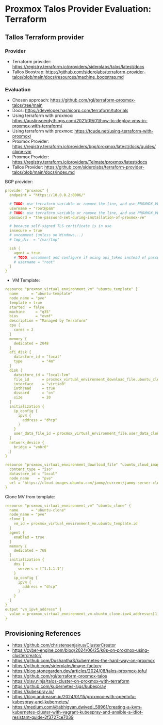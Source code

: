 # Proxmox Talos Provider Evaluation: Terraform  

## Tallos Terraform provider

### Provider

- Terraform provider: <https://registry.terraform.io/providers/siderolabs/talos/latest/docs>
- Tallos Boostrap: <https://github.com/siderolabs/terraform-provider-talos/blob/main/docs/resources/machine_bootstrap.md>

### Evaluation

- Chosen approach: <https://github.com/rgl/terraform-proxmox-talos/tree/main>
- Docs: <https://developer.hashicorp.com/terraform/tutorials>
- Using terraform with proxmox: <https://austinsnerdythings.com/2021/09/01/how-to-deploy-vms-in-proxmox-with-terraform/>
- Using terraform with proxmox: <https://tcude.net/using-terraform-with-proxmox/>
- Proxmox Provider: <https://registry.terraform.io/providers/bpg/proxmox/latest/docs/guides/clone-vm>
- Proxmox Provider: <https://registry.terraform.io/providers/Telmate/proxmox/latest/docs>
- Tallos Provider: <https://github.com/siderolabs/terraform-provider-talos/blob/main/docs/index.md>

BGP provider:

```yaml
provider "proxmox" {
  endpoint = "https://10.0.0.2:8006/"

  # TODO: use terraform variable or remove the line, and use PROXMOX_VE_USERNAME environment variable
  username = "root@pam"
  # TODO: use terraform variable or remove the line, and use PROXMOX_VE_PASSWORD environment variable
  password = "the-password-set-during-installation-of-proxmox-ve"

  # because self-signed TLS certificate is in use
  insecure = true
  # uncomment (unless on Windows...)
  # tmp_dir  = "/var/tmp"

  ssh {
    agent = true
    # TODO: uncomment and configure if using api_token instead of password
    # username = "root"
  }
}
```

- VM Template:

```yaml
resource "proxmox_virtual_environment_vm" "ubuntu_template" {
  name      = "ubuntu-template"
  node_name = "pve"
  template = true
  started  = false
  machine     = "q35"
  bios        = "ovmf"
  description = "Managed by Terraform"
  cpu {
    cores = 2
  }
  memory {
    dedicated = 2048
  }
  efi_disk {
    datastore_id = "local"
    type         = "4m"
  }
  disk {
    datastore_id = "local-lvm"
    file_id      = proxmox_virtual_environment_download_file.ubuntu_cloud_image.id
    interface    = "virtio0"
    iothread     = true
    discard      = "on"
    size         = 20
  }
  initialization {
    ip_config {
      ipv4 {
        address = "dhcp"
      }
    }
    user_data_file_id = proxmox_virtual_environment_file.user_data_cloud_config.id
  }
  network_device {
    bridge = "vmbr0"
  }
}

resource "proxmox_virtual_environment_download_file" "ubuntu_cloud_image" {
  content_type = "iso"
  datastore_id = "local"
  node_name    = "pve"
  url = "https://cloud-images.ubuntu.com/jammy/current/jammy-server-cloudimg-amd64.img"
}
```

Clone MV from template:

```yaml
resource "proxmox_virtual_environment_vm" "ubuntu_clone" {
  name      = "ubuntu-clone"
  node_name = "pve"
  clone {
    vm_id = proxmox_virtual_environment_vm.ubuntu_template.id
  }
  agent {
    enabled = true
  }
  memory {
    dedicated = 768
  }
  initialization {
    dns {
      servers = ["1.1.1.1"]
    }
    ip_config {
      ipv4 {
        address = "dhcp"
      }
    }
  }
}
output "vm_ipv4_address" {
  value = proxmox_virtual_environment_vm.ubuntu_clone.ipv4_addresses[1][0]
}
```

## Provisioning References

- <https://github.com/christensenjairus/ClusterCreator>
- <https://cyber-engine.com/blog/2024/06/25/k8s-on-proxmox-using-clustercreator/>
- <https://github.com/DushanthaS/kubernetes-the-hard-way-on-proxmox>
- <https://github.com/siderolabs/image-factory>
- <https://blog.stonegarden.dev/articles/2024/08/talos-proxmox-tofu/>
- <https://github.com/rgl/terraform-proxmox-talos>
- <https://olav.ninja/talos-cluster-on-proxmox-with-terraform>
- <https://github.com/kubernetes-sigs/kubespray>
- <https://kubespray.io/>
- <https://blog.andreasm.io/2024/01/15/proxmox-with-opentofu-kubespray-and-kubernetes/>
- <https://medium.com/@abhigyan.dwivedi_58961/creating-a-kvm-kubernetes-cluster-with-vagrant-kubespray-and-ansible-a-idiot-resistant-guide-2f3727ce7039>
